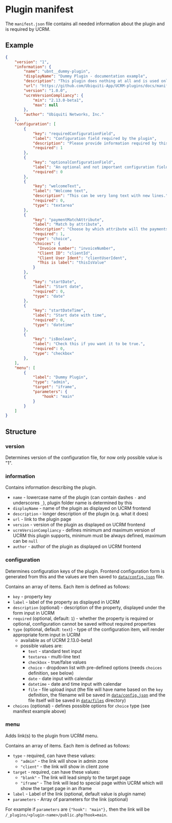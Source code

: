 # Plugin manifest
The `manifest.json` file contains all needed information about the plugin and is required by UCRM.

## Example
```json
{
    "version": "1",
    "information": {
        "name": "ubnt__dummy-plugin",
        "displayName": "Dummy Plugin - documentation example",
        "description": "This plugin does nothing at all and is used only as a documentation example.",
        "url": "https://github.com/Ubiquiti-App/UCRM-plugins/docs/manifest.md",
        "version": "1.0.0",
        "ucrmVersionCompliancy": {
            "min": "2.13.0-beta1",
            "max": null
        },
        "author": "Ubiquiti Networks, Inc."
    },
    "configuration": [
        {
            "key": "requiredConfigurationField",
            "label": "Configuration field required by the plugin",
            "description": "Please provide information required by this field.",
            "required": 1
        },
        {
            "key": "optionalConfigurationField",
            "label": "An optional and not important configuration field",
            "required": 0
        },
        {
            "key": "welcomeText",
            "label": "Welcome text",
            "description": "This can be very long text with new lines.",
            "required": 0,
            "type": "textarea"
        },
        {
            "key": "paymentMatchAttribute",
            "label": "Match by attribute",
            "description": "Choose by which attribute will the payments be matched.",
            "required": 1,
            "type": "choice",
            "choices": {
              "Invoice number": "invoiceNumber",
              "Client ID": "clientId",
              "Client User Ident": "clientUserIdent",
              "This is label": "thisIsValue"
            }
        },
        {
            "key": "startDate",
            "label": "Start date",
            "required": 0,
            "type": "date"
        },
        {
            "key": "startDateTime",
            "label": "Start date with time",
            "required": 0,
            "type": "datetime"
        },
        {
            "key": "isBoolean",
            "label": "Check this if you want it to be true.",
            "required": 0,
            "type": "checkbox"
        },
    ],
    "menu": [
        {
            "label": "Dummy Plugin",
            "type": "admin",
            "target": "iframe",
            "parameters": {
                "hook": "main"
            }
        }
    ]
}
```

## Structure

### version
Determines version of the configuration file, for now only possible value is "1".

### information
Contains information describing the plugin.
- `name` - lowercase name of the plugin (can contain dashes `-` and underscores `_`), plugin folder name is determined by this
- `displayName` - name of the plugin as displayed on UCRM frontend
- `description` - longer description of the plugin (e.g. what it does)
- `url` - link to the plugin page
- `version` - version of the plugin as displayed on UCRM frontend
- `ucrmVersionCompliancy` - defines minimum and maximum version of UCRM this plugin supports, minimum must be always defined, maximum can be `null`
- `author` - author of the plugin as displayed on UCRM frontend

### configuration
Determines configuration keys of the plugin. Frontend configuration form is generated from this and the values are then saved to [`data/config.json`](file-structure.md#dataconfigjson) file.

Contains an array of items. Each item is defined as follows:
- `key` - property key
- `label` - label of the property as displayed in UCRM
- `description` (optional) - description of the property, displayed under the form input in UCRM
- `required` (optional, default: `1`) - whether the property is required or optional, configuration cannot be saved without required properties
- `type` (optional, default: `text`) - type of the configuration item, will render appropriate form input in UCRM
    - available as of UCRM 2.13.0-beta1
    - possible values are:
        - `text` - standard text input
        - `textarea` - multi-line text
        - `checkbox` - true/false values
        - `choice` - dropdown list with pre-defined options (needs `choices` definition, see below)
        - `date` - date input with calendar
        - `datetime` - date and time input with calendar
        - `file` - file upload input (the file will have name based on the `key` definition, the filename will be saved in [`data/config.json`](file-structure.md#dataconfigjson) and the file itself will be saved in [`data/files`](file-structure.md#datafiles-directory) directory)
- `choices` (optional) - defines possible options for `choice` type (see manifest example above)

### menu
Adds link(s) to the plugin from UCRM menu.

Contains an array of items. Each item is defined as follows:
- `type` - required, can have these values:
  - `"admin"` - the link will show in admin zone
  - `"client"` - the link will show in client zone
- `target` - required, can have these values:
  - `"blank"` - The link will lead simply to the target page
  - `"iframe"` - The link will lead to special page within UCRM which will show the target page in an iframe
- `label` - Label of the link (optional, default value is plugin name)
- `parameters` - Array of parameters for the link (optional)

For example if `parameters` are `{"hook": "main"},` then the link will be `/_plugins/<plugin-name>/public.php?hook=main`.
